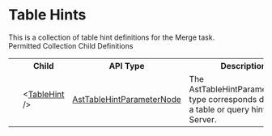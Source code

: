 # Table Hints

<div class="LanguageSummary"><div class ="SummaryItem">This is a collection of table hint definitions for the Merge task.</div></div><div class="SchemaBindingGroup"><div class="SchemaBindingGroupHeader">Permitted Collection Child Definitions</div><table id="SchemaBindingList" class="SchemaBindingList"><tbody><tr><th class="SchemaBindingIconColumnHeader">&nbsp;</th><th class="SchemaBindingNameColumnHeader">Child</th><th class="SchemaBindingTypeColumnHeader">API Type</th><th class="SchemaBindingSummaryColumnHeader">Description</th></tr><tr class="cd0"><td class="SchemaBindingIcon"><div class="NotRequired" /></td><td class="SchemaBindingName"><span class="punc">&lt;</span><a href=../api-reference/Varigence.Languages.Biml.Task.AstTableHintParameterNode.html">TableHint</a><span class="punc"> /&gt;</span></td><td class="SchemaBindingType"><a href="Varigence.Languages.Biml.Task.AstTableHintParameterNode.html">AstTableHintParameterNode</a></td><td class="SchemaBindingSummary">The AstTableHintParameterNode type corresponds directly to a table or query hint in SQL Server.</td></tr></tbody></table></div>
